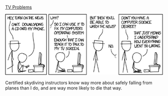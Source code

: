 [TV Problems](https://xkcd.com/1760)

![TV Problems](./random_comic.png)

Certified skydiving instructors know way more about safely falling from planes than I do, and are way more likely to die that way.

